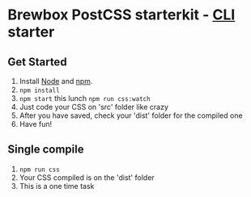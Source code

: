 # Brewbox PostCSS starterkit - [CLI][cli] starter

## Get Started
1. Install [Node][node] and [npm][npm].
2. `npm install`
3. `npm start` this lunch `npm run css:watch`
4. Just code your CSS on 'src' folder like crazy
5. After you have saved, check your 'dist' folder for the compiled one
6. Have fun!

## Single compile
1. `npm run css`
2. Your CSS compiled is on the 'dist' folder
3. This is a one time task

[cli]:  https://github.com/postcss/postcss-cli
[node]: https://nodejs.org/en/
[npm]:  https://www.npmjs.com/
